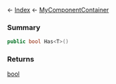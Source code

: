 ← [Index](Api-Index) ← [MyComponentContainer](VRage.Game.Components.MyComponentContainer)

### Summary

```csharp
public bool Has<T>()
```

### Returns

[bool](https://docs.microsoft.com/en-us/dotnet/api/system.boolean?view=netframework-4.6)

